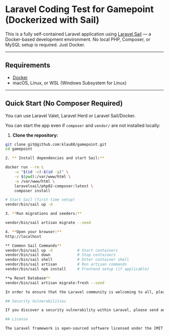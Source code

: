 # Laravel Coding Test for Gamepoint (Dockerized with Sail)

This is a fully self-contained Laravel application using [Laravel Sail](https://laravel.com/docs/sail) — a Docker-based development environment. No local PHP, Composer, or MySQL setup is required. Just Docker.

---

##  Requirements

- [Docker](https://www.docker.com/products/docker-desktop)
- macOS, Linux, or WSL (Windows Subsystem for Linux)

---

##  Quick Start (No Composer Required)
You can use Laravel Valet, Laravel Herd or Laravel Sail/Docker.

You can start the app even if `composer` and `vendor/` are not installed locally:

1. **Clone the repository:**

```bash
git clone git@github.com:klau88/gamepoint.git
cd gamepoint

2. ** Install dependencies and start Sail:**

docker run --rm \
    -u "$(id -u):$(id -g)" \
    -v $(pwd):/var/www/html \
    -w /var/www/html \
    laravelsail/php82-composer:latest \
    composer install

# Start Sail (first time setup)
vendor/bin/sail up -d

3. **Run migrations and seeders:**

vendor/bin/sail artisan migrate --seed

4. **Open your browser:**
http://localhost

** Common Sail Commands**
vendor/bin/sail up -d           # Start containers
vendor/bin/sail down            # Stop containers
vendor/bin/sail shell           # Enter container shell
vendor/bin/sail artisan         # Run artisan commands
vendor/bin/sail npm install     # Frontend setup (if applicable)

**♻ Reset Database**
vendor/bin/sail artisan migrate:fresh --seed

In order to ensure that the Laravel community is welcoming to all, please review and abide by the [Code of Conduct](https://laravel.com/docs/contributions#code-of-conduct).

## Security Vulnerabilities

If you discover a security vulnerability within Laravel, please send an e-mail to Taylor Otwell via [taylor@laravel.com](mailto:taylor@laravel.com). All security vulnerabilities will be promptly addressed.

## License

The Laravel framework is open-sourced software licensed under the [MIT license](https://opensource.org/licenses/MIT).
